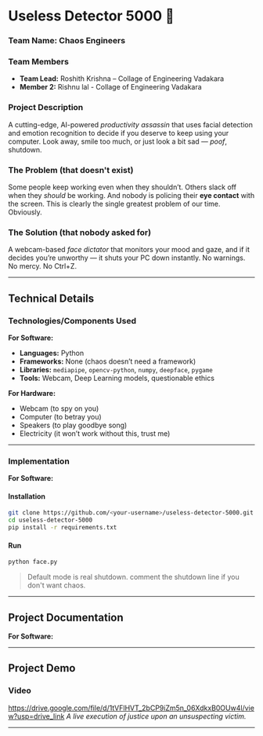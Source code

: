 
# **Useless Detector 5000** 🎯

### Team Name: **Chaos Engineers**

### Team Members

* **Team Lead:** Roshith Krishna – Collage of Engineering Vadakara
* **Member 2:** Rishnu lal - Collage of Engineering Vadakara
  

### Project Description

A cutting-edge, AI-powered *productivity assassin* that uses facial detection and emotion recognition to decide if you deserve to keep using your computer.
Look away, smile too much, or just look a bit sad — *poof*, shutdown.

### The Problem (that doesn't exist)

Some people keep working even when they shouldn’t. Others slack off when they *should* be working. And nobody is policing their **eye contact** with the screen.
This is clearly the single greatest problem of our time. Obviously.

### The Solution (that nobody asked for)

A webcam-based *face dictator* that monitors your mood and gaze, and if it decides you’re unworthy — it shuts your PC down instantly.
No warnings. No mercy. No Ctrl+Z.

---

## Technical Details

### Technologies/Components Used

**For Software:**

* **Languages:** Python
* **Frameworks:** None (chaos doesn’t need a framework)
* **Libraries:** `mediapipe`, `opencv-python`, `numpy`, `deepface`, `pygame`
* **Tools:** Webcam, Deep Learning models, questionable ethics

**For Hardware:**

* Webcam (to spy on you)
* Computer (to betray you)
* Speakers (to play goodbye song)
* Electricity (it won’t work without this, trust me)

---

### Implementation

**For Software:**

#### Installation

```bash
git clone https://github.com/<your-username>/useless-detector-5000.git
cd useless-detector-5000
pip install -r requirements.txt
```

#### Run

```bash
python face.py
```

> Default mode is real shutdown. comment the shutdown line if you don't want chaos.

---

## Project Documentation

**For Software:**

---

## Project Demo

### Video

https://drive.google.com/file/d/1tVFlHVT_2bCP9iZm5n_06XdkxB0OUw4l/view?usp=drive_link
*A live execution of justice upon an unsuspecting victim.*

---

